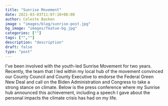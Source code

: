 ```yaml
---
title: "Sunrise Movement"
date: 2021-03-03T11:07:10+06:00
author: Celeste Basken
image : "images/blog/sunrise-post.jpg"
bg_image: "images/featue-bg.jpg"
categories: [""]
tags: ["",""]
description: "description"
draft: false
type: "post"
---
```


I've been involved with the youth-led Sunrise Movement for two years. Recently, the team that I led within my local hub of the movement convinced our County Council and County Executive to endorse the Federal Green New Deal and call on the Biden Administration and Congress to take a strong stance on climate. Below is the press conference where my Sunrise hub announced this achievement, including a speech I gave about the personal impacts the climate crisis has had on my life.